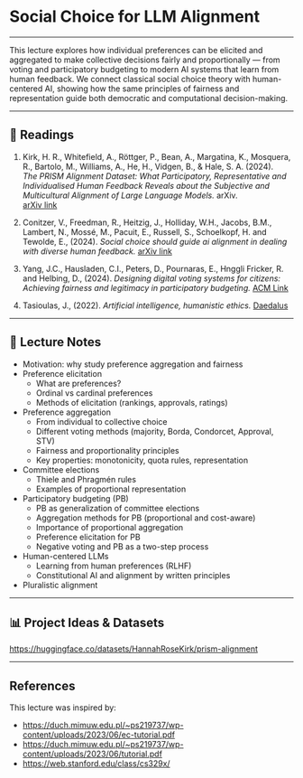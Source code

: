 # Social Choice for LLM Alignment

---

This lecture explores how individual preferences can be elicited and aggregated to make collective decisions fairly and proportionally — from voting and participatory budgeting to modern AI systems that learn from human feedback.
We connect classical social choice theory with human-centered AI, showing how the same principles of fairness and representation guide both democratic and computational decision-making.

---
## 📖 Readings

1. Kirk, H. R., Whitefield, A., Röttger, P., Bean, A., Margatina, K., Mosquera, R., Bartolo, M., Williams, A., He, H., Vidgen, B., & Hale, S. A. (2024).  
   *The PRISM Alignment Dataset: What Participatory, Representative and Individualised Human Feedback Reveals about the Subjective and Multicultural Alignment of Large Language Models.* arXiv.  
   [arXiv link](https://arxiv.org/abs/2404.16019)  

2. Conitzer, V., Freedman, R., Heitzig, J., Holliday, W.H., Jacobs, B.M., Lambert, N., Mossé, M., Pacuit, E., Russell, S., Schoelkopf, H. and Tewolde, E., (2024).
   *Social choice should guide ai alignment in dealing with diverse human feedback.*
   [arXiv link](https://arxiv.org/pdf/2404.10271)

3. Yang, J.C., Hausladen, C.I., Peters, D., Pournaras, E., Hnggli Fricker, R. and Helbing, D., (2024).
   *Designing digital voting systems for citizens: Achieving fairness and legitimacy in participatory budgeting.*
   [ACM Link](https://dl.acm.org/doi/full/10.1145/3665332)

4. Tasioulas, J., (2022).
   *Artificial intelligence, humanistic ethics.*
   [Daedalus](https://direct.mit.edu/daed/article/151/2/232/110615/Artificial-Intelligence-Humanistic-Ethics)

---
## 📘 Lecture Notes

- Motivation: why study preference aggregation and fairness  
- Preference elicitation  
  - What are preferences?  
  - Ordinal vs cardinal preferences  
  - Methods of elicitation (rankings, approvals, ratings)  
- Preference aggregation  
  - From individual to collective choice  
  - Different voting methods (majority, Borda, Condorcet, Approval, STV)  
  - Fairness and proportionality principles  
  - Key properties: monotonicity, quota rules, representation  
- Committee elections  
  - Thiele and Phragmén rules  
  - Examples of proportional representation  
- Participatory budgeting (PB)  
  - PB as generalization of committee elections  
  - Aggregation methods for PB (proportional and cost-aware)  
  - Importance of proportional aggregation  
  - Preference elicitation for PB  
  - Negative voting and PB as a two-step process  
- Human-centered LLMs  
  - Learning from human preferences (RLHF)  
  - Constitutional AI and alignment by written principles  
- Pluralistic alignment

---
## 📊 Project Ideas & Datasets

https://huggingface.co/datasets/HannahRoseKirk/prism-alignment

---
## References
This lecture was inspired by:

- https://duch.mimuw.edu.pl/~ps219737/wp-content/uploads/2023/06/ec-tutorial.pdf  
- https://duch.mimuw.edu.pl/~ps219737/wp-content/uploads/2023/06/tutorial.pdf  
- https://web.stanford.edu/class/cs329x/

